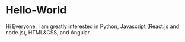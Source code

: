 # Hello-World
Hi Everyone, I am greatly interested in Python, Javascript (React.js and node.js), HTML&CSS, and Angular.
